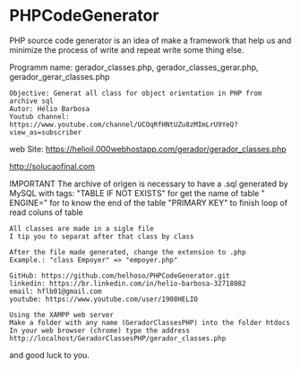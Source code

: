 # PHPCodeGenerator
PHP source code generator is an idea of make a framework that help us and minimize the process of write and repeat write some thing else.

  Programm name: gerador_classes.php, gerador_classes_gerar.php, gerador_gerar_classes.php
  
	Objective: Generat all class for object orientation in PHP from archive sql
	Autor: Hélio Barbosa
	Youtub channel:
	https://www.youtube.com/channel/UCOqRfHNtUZu8zMImLrU9YeQ?view_as=subscriber
	
web Site: https://helioil.000webhostapp.com/gerador/gerador_classes.php
  
http://solucaofinal.com

IMPORTANT
    The archive of origen is necessary to have a .sql generated by MySQL with tags:
    "TABLE IF NOT EXISTS" for get the name of table
    " ENGINE=" for to know the end of the table
     "PRIMARY KEY" to finish loop of read coluns of table

	All classes are made in a sigle file
	I tip you to separat after that class by class

	After the file made generated, change the extension to .php 
	Example.: "class Empoyer" => "empoyer.php"

	GitHub: https://github.com/helhoso/PHPCodeGenerator.git
	linkedin: https://br.linkedin.com/in/helio-barbosa-32718082
	email: hflb01@gmail.com
	youtube: https://www.youtube.com/user/1908HELIO

	Using the XAMPP web server
	Make a folder with any name (GeradorClassesPHP) into the folder htdocs
	In your web browser (chrome) type the address
	http://localhost/GeradorClassesPHP/gerador_classes.php
  and good luck to you.
  
